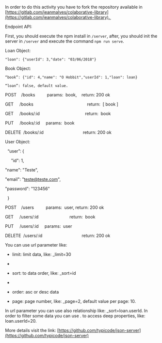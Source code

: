 In order to do this activity you have to fork the repository available in [https://gitlab.com/jeanmalves/colaborative-library](https://gitlab.com/jeanmalves/colaborative-library). 

Endpoint API:

First, you should execute the npm install in `/server`, after, you should init the server in `/server` and execute the command `npm run serve`.

Loan Object:

`"loan": {"userId": 3,"date": "03/06/2018"}`

Book Object: 

`“book”: {"id": 4,"name": "O Hobbit","userId": 1,"loan": loan}`

`“loan”: false, default value.`

POST    /books          params:  book,    return: 200 ok

GET     /books                                             return:  [ book ]

GET     /books/:id                                      return:  book

PUT     /books/:id     params:  book

DELETE  /books/:id                                 return: 200 ok

User Object: 

  “user”: { 

     "id": 1,

"name": "Teste",

"email": "[teste@teste.com](mailto:teste@teste.com)",

"password": "123456" 

  }

  

POST    /users          params:  user, return: 200 ok

GET     /users/:id                          return:  book

PUT     /users/:id     params:  user

DELETE  /users/:id                                 return: 200 ok

  
  

You can use url parameter like:

* limit: limit data, like: _limit=30
* 
* sort: to data order, like: _sort=id
* 
* order: asc or desc data


*  page: page number, like: _page=2, default value per page: 10.

In url parameter you can use also relationship like: _sort=loan.userId. In order to filter some data you can use . to access deep properties, like: loan.userId=20.

More details visit the link: [https://github.com/typicode/json-server](https://github.com/typicode/json-server)